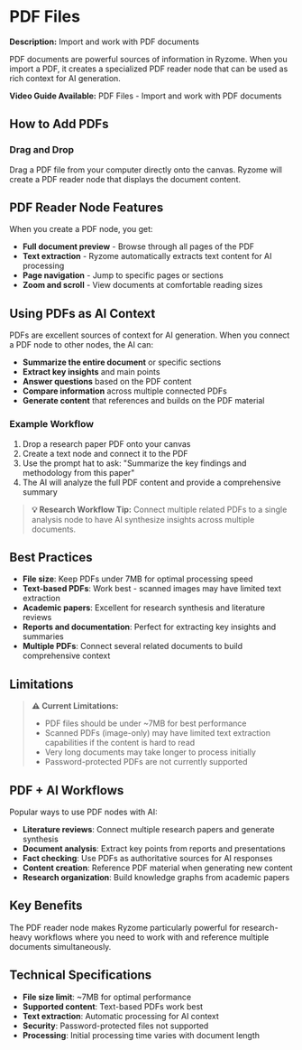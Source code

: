 ﻿# PDF Files

**Description:**  Import and work with PDF documents

PDF documents are powerful sources of information in Ryzome. When you import a PDF, it creates a specialized PDF reader node that can be used as rich context for AI generation.

**Video Guide Available:**  PDF Files - Import and work with PDF documents

## How to Add PDFs

### Drag and Drop

Drag a PDF file from your computer directly onto the canvas. Ryzome will create a PDF reader node that displays the document content.

## PDF Reader Node Features

When you create a PDF node, you get:

-   **Full document preview**  - Browse through all pages of the PDF
-   **Text extraction**  - Ryzome automatically extracts text content for AI processing
-   **Page navigation**  - Jump to specific pages or sections
-   **Zoom and scroll**  - View documents at comfortable reading sizes

## Using PDFs as AI Context

PDFs are excellent sources of context for AI generation. When you connect a PDF node to other nodes, the AI can:

-   **Summarize the entire document**  or specific sections
-   **Extract key insights**  and main points
-   **Answer questions**  based on the PDF content
-   **Compare information**  across multiple connected PDFs
-   **Generate content**  that references and builds on the PDF material

### Example Workflow

1.  Drop a research paper PDF onto your canvas
2.  Create a text node and connect it to the PDF
3.  Use the prompt hat to ask: "Summarize the key findings and methodology from this paper"
4.  The AI will analyze the full PDF content and provide a comprehensive summary

> **💡 Research Workflow Tip:**  Connect multiple related PDFs to a single analysis node to have AI synthesize insights across multiple documents.

## Best Practices

-   **File size**: Keep PDFs under 7MB for optimal processing speed
-   **Text-based PDFs**: Work best - scanned images may have limited text extraction
-   **Academic papers**: Excellent for research synthesis and literature reviews
-   **Reports and documentation**: Perfect for extracting key insights and summaries
-   **Multiple PDFs**: Connect several related documents to build comprehensive context

## Limitations

> **⚠️ Current Limitations:**
> 
> -   PDF files should be under ~7MB for best performance
> -   Scanned PDFs (image-only) may have limited text extraction capabilities if the content is hard to read
> -   Very long documents may take longer to process initially
> -   Password-protected PDFs are not currently supported

## PDF + AI Workflows

Popular ways to use PDF nodes with AI:

-   **Literature reviews**: Connect multiple research papers and generate synthesis
-   **Document analysis**: Extract key points from reports and presentations
-   **Fact checking**: Use PDFs as authoritative sources for AI responses
-   **Content creation**: Reference PDF material when generating new content
-   **Research organization**: Build knowledge graphs from academic papers

## Key Benefits

The PDF reader node makes Ryzome particularly powerful for research-heavy workflows where you need to work with and reference multiple documents simultaneously.

## Technical Specifications

-   **File size limit**: ~7MB for optimal performance
-   **Supported content**: Text-based PDFs work best
-   **Text extraction**: Automatic processing for AI context
-   **Security**: Password-protected files not supported
-   **Processing**: Initial processing time varies with document length
